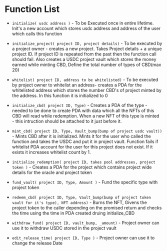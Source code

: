 # Function List

* `initialize( usdc address )` - To be Executed once in entire lifetime. Init's a new account which stores usdc address and address of the user which calls this function

* `initialize_project( project ID, project details)` - To be executed by a project owner - creates a new project. Takes Project details + a unique project ID. If project ID is repeated from the past then the function call should fail. Also creates a USDC project vault which stores the money earned while minting CBD, Define the total number of types of CBD(max 20)

* `whitelist( project ID, address to be whitelisted)` - To be executed by project owner to whitelist an address- creates a PDA for the whitelisted address which stores the number CBD's of project minted by the address. In this function it is initialized to 0

* `initialize_cbd( project ID, Type)` - Creates a PDA of the type - needed to be done to create PDA with data which all the NFTs of this CBD will read while redemption. When a new NFT of this type is minted - this intruction should be attached to it just before it.

* `mint_cbd( project ID, Type, Vault_bump(bump of project usdc vault))` - Mints CBD after it is initialized. Mints it for the user who called the function and takes the USDC and put it in project vault. Function fails if whitelist PDA account for the user for this project does not exist. If it exists it increases whitelist count by 1. 

* `initialize_redemption( project ID, takes pool addresses, project token )` - Creates a PDA for the project which contains project wide details for the oracle and project token

* `fund_vault( project ID, Type, Amount )` - Fund the specific type with project token

* `redeem_cbd( project ID, Type, Vault_bump(bump of project token vault for it's type), NFT address)` - Burns the NFT, Givens the project token to the caller depending on the promised return and checks the time using the time in PDA created druing initialize_CBD

* `withdraw_fund( project ID, vault_bump, _amount)` - Project owner can use it to withdraw USDC stored in the project vault

* `edit_release_time( project ID, Type )` - Project owner can use it to change the release Date